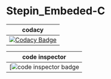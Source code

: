# Stepin_Embeded-C
|codacy|
|:--:|
|[![Codacy Badge](https://app.codacy.com/project/badge/Grade/8c2124c5d7974d228595b139bbd74325)](https://www.codacy.com/gh/pavanparuchuri10/Stepin_Enbeded-C/dashboard?utm_source=github.com&amp;utm_medium=referral&amp;utm_content=pavanparuchuri10/Stepin_Enbeded-C&amp;utm_campaign=Badge_Grade)|

|code inspector|
|:--:
|[![code inspector badge](https://www.code-inspector.com/project/29008/score/svg)|

